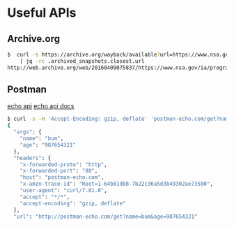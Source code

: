 # Useful APIs

## Archive.org 
```sh
$  curl -s https://archive.org/wayback/available?url=https://www.nsa.gov/ia/programs/suiteb_cryptography/index.shtml \
    | jq -rc .archived_snapshots.closest.url
http://web.archive.org/web/20160409075837/https://www.nsa.gov/ia/programs/suiteb_cryptography/index.shtml

```

## Postman
[echo api](https://learning.postman.com/docs/developer/echo-api/) [echo api docs](https://www.postman.com/postman/workspace/published-postman-templates/documentation/631643-f695cab7-6878-eb55-7943-ad88e1ccfd65?ctx=documentation)

```sh
$ curl -s -H 'Accept-Encoding: gzip, deflate' 'postman-echo.com/get?name=bum&age=987654321'
{
  "args": {
    "name": "bum",
    "age": "987654321"
  },
  "headers": {
    "x-forwarded-proto": "http",
    "x-forwarded-port": "80",
    "host": "postman-echo.com",
    "x-amzn-trace-id": "Root=1-64b81db8-7b22c36a5d3b49302ae73580",
    "user-agent": "curl/7.81.0",
    "accept": "*/*",
    "accept-encoding": "gzip, deflate"
  },
  "url": "http://postman-echo.com/get?name=bum&age=987654321"

```